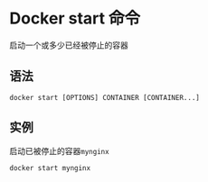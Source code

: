 # Docker start 命令

启动一个或多少已经被停止的容器


## 语法

```
docker start [OPTIONS] CONTAINER [CONTAINER...]
```


## 实例

启动已被停止的容器`mynginx`


```
docker start mynginx
```